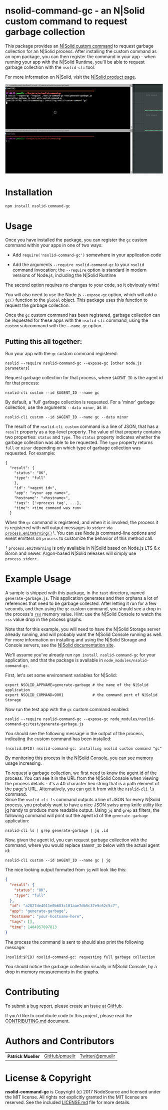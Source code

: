 nsolid-command-gc - an N|Solid custom command to request garbage collection
================================================================================

This package provides an [N|Solid custom command][] to request garbage
collection for an N|Solid process.  After installing the custom command as an
npm package, you can then register the command in your app - when running
your app with the N|Solid Runtime, you'll be able to request garbage collection 
with the `nsolid-cli` tool.

For more information on N|Solid, visit the [N|Solid product page][].

![demo](images/demo.gif)

Installation
================================================================================

    npm install nsolid-command-gc


Usage
================================================================================

Once you have installed the package, you can register the `gc` custom command within
your apps in one of two ways:

* Add `require('nsolid-command-gc')` somewhere in your application code

* Add the arguments `--require nsolid-command-gc` to your `nsolid` command
  invocation; the `--require` option is standard in modern versions of
  Node.js, including the N|Solid Runtime

The second option requires no changes to your code, so it obviously wins!

You will also need to use the Node.js `--expose-gc` option, which will add
a `gc()` function to the `global` object. This package uses this function to
request the garbage collection.

Once the `gc` custom command has been registered, garbage collection can be
requested for these apps with the `nsolid-cli` command, using the `custom`
subcommand with the `--name gc` option.

## Putting this all together:

Run your app with the `gc` custom command registered:

    nsolid --require nsolid-command-gc --expose-gc [other Node.js parameters]

Request garbage collection for that process, where `$AGENT_ID` is the agent id
for that process:

    nsolid-cli custom --id $AGENT_ID --name gc

By default, a 'full' garbage collection is requested. For a 'minor' garbage
collection, use the arguments `--data minor`, as in:

    nsolid-cli custom --id $AGENT_ID --name gc --data minor

The result of the `nsolid-cli custom` command is a line of JSON, that has a
`result` property as a top-level property.  The value of that property contains
two properties: `status` and `type`.  The `status` property indicates whether
the garbage collection was able to be requested.  The `type` property returns
`full` or `minor` depending on which type of garbage collection was requested.
For example:

    {
      "result": {
        "status": "OK",
        "type": "full"
        },
        "id": "<agent id>",
        "app": "<your app name>",
        "hostname": "<hostname>",
        "tags": ['<process tag', ...],
        "time": <time command was run>
      }

When the `gc` command is registered, and when it is invoked, the process it is
registered with will output messages to `stderr` via
[`process.emitWarning()`][process.emitWarning]†.  You can use Node.js
command-line options and event emitters on `process` to customize the behavior
of this method call.

† `process.emitWarning` is only available in N|Solid based on Node.js LTS 6.x Boron
and newer. Argon-based N|Solid releases will simply use `process.stderr`.


Example Usage
================================================================================

A sample is shipped with this package, in the `test` directory, named
`generate-garbage.js`.  This application generates and then orphans a lot of
references that need to be garbage collected. After letting it run for a few
seconds, and then using the `gc` custom command, you should see a drop in the
process's [`rss`][rss] memory value.  Hint: use the N|Solid Console to watch the
`rss` value drop in the process graphs.

Note that for this example, you will need to have the N|Solid Storage server
already running, and will probably want the N|Solid Console running as well.
For more information on installing and using the N|Solid Storage and Console
servers, see the [N|Solid documentation site][].

We'll assume you've already run `npm install nsolid-command-gc` for your
application, and that the package is available in
`node_modules/nsolid-command-gc`.

First, let's set some environment variables for N|Solid:

    export NSOLID_APPNAME=generate-garbage # the name of the N|Solid application
    export NSOLID_COMMAND=9001             # the command port of N|Solid Storage

Now run the test app with the `gc` custom command enabled:

    nsolid --require nsolid-command-gc --expose-gc node_modules/nsolid-command-gc/test/generate-garbage.js

You should see the following message in the output of the process, indicating
the custom command has been installed:

    (nsolid:$PID) nsolid-command-gc: installing nsolid custom command "gc"

By monitoring this process in the N|Solid Console, you can see memory usage
increasing.

To request a garbage collection, we first need to know the agent id of the
process.  You can see it in the URL from the N|Solid Console when viewing the
process details - it's a 40 character hex string that is a path element of the
page's URL.  Alternatively, you can get it from with the `nsolid-cli ls` command.  
Since the `nsolid-cli ls` command outputs a line of JSON for every N|Solid process, 
you probably want to have a nice JSON swiss army knife utility like [jq][] handy to
produce more readable output. Using `jq` and `grep` as filters, the following
command will print out the agent id of the `generate-garbage` application:

    nsolid-cli ls | grep generate-garbage | jq .id

Now, given the agent id, you can request garbage collection with the
command, where you would replace `$AGENT_ID` below with the actual agent id:

    nsolid-cli custom --id $AGENT_ID --name gc | jq

The nice looking output formated from `jq` will look like this:

```json
{
  "result": {
    "status": "OK",
    "type": "full"
  },
  "id": "a2827de4011e0b683c101aae7db5c37e9c62c5c7",
  "app": "generate-garbage",
  "hostname": "your-hostname-here",
  "tags": [],
  "time": 1484957897813
}
```

The process the command is sent to should also print the following message:

    (nsolid:$PID) nsolid-command-gc: requesting full garbage collection

You should notice the garbage collection visually in N|Solid Console, by a drop
in memory measurements in the graphs.


Contributing
================================================================================

To submit a bug report, please create an [issue at GitHub][].

If you'd like to contribute code to this project, please read the
[CONTRIBUTING.md][] document.


Authors and Contributors
================================================================================

<table><tbody>
  <tr>
    <th align="left">Patrick Mueller</th>
    <td><a href="https://github.com/pmuellr">GitHub/pmuellr</a></td>
    <td><a href="https://twitter.com/pmuellr">Twitter/@pmuellr</a></td>
  </tr>
</tbody></table>


License & Copyright
================================================================================

**nsolid-command-gc** is Copyright (c) 2017 NodeSource and licensed under the
MIT license. All rights not explicitly granted in the MIT license are reserved.
See the included [LICENSE.md][] file for more details.

[N|Solid product page]: https://nodesource.com/products/nsolid
[N|Solid documentation site]: https://docs.nodesource.com
[N|Solid custom command]: https://docs.nodesource.com/docs/custom-commands
[rss]: https://en.wikipedia.org/wiki/Resident_set_size
[jq]: https://stedolan.github.io/jq/
[issue at GitHub]: https://github.com/nodesource/nsolid-command-gc/issues
[CONTRIBUTING.md]: CONTRIBUTING.md
[LICENSE.md]: LICENSE.md
[process.emitWarning]: https://nodejs.org/dist/latest-v6.x/docs/api/process.html#process_event_warning
